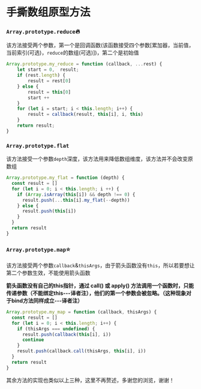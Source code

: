 # 手撕数组原型方法



### `Array.prototype.reduce`:fire:

该方法接受两个参数，第一个是回调函数(该函数接受四个参数[累加器，当前值，当前索引(可选)，`reduce`的数组(可选)])，第二个是初始值
```js
Array.prototype.my_reduce = function (callback, ...rest) {
    let start = 0,  result;
    if (rest.length) {
        result = rest[0]
    } else {
        result = this[0]
        start ++
    }
    for (let i = start; i < this.length; i++) {
        result = callback(result, this[i], i, this)
    }
    return result;
}
```

### `Array.prototype.flat`
该方法接受一个参数`depth`深度，该方法用来降低数组维度，该方法并不会改变原数组

```js
Array.prototype.my_flat = function (depth) {
  const result = []
  for (let i = 0; i < this.length; i ++) {
    if (Array.isArray(this[i]) && depth !== 0) {
      result.push(...this[i].my_flat(--depth))
    } else {
      result.push(this[i])
    }
  }
  return result
}
```

### `Array.prototype.map`:star:
   该方法接受两个参数`callback`&`thisArgs`，由于箭头函数没有`this`，所以若要想让第二个参数生效，不能使用箭头函数

**箭头函数没有自己的this指针，通过 call() 或 apply() 方法调用一个函数时，只能传递参数（不能绑定this---译者注），他们的第一个参数会被忽略。（这种现象对于bind方法同样成立---译者注）**

```js
Array.prototype.my_map = function (callback, thisArgs) {
  const result = []
  for (let i = 0; i < this.length; i++) {
    if (thisArgs === undefined) {
      result.push(callback(this[i], i))
      continue
    }
    result.push(callback.call(thisArgs, this[i], i))
  }
  return result
}
```

其余方法的实现也类似以上三种，这里不再赘述，多谢您的浏览，谢谢！
    